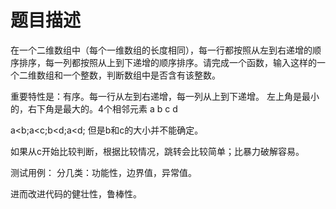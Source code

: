 # 题目描述

在一个二维数组中（每个一维数组的长度相同），每一行都按照从左到右递增的顺序排序，每一列都按照从上到下递增的顺序排序。请完成一个函数，输入这样的一个二维数组和一个整数，判断数组中是否含有该整数。


重要特性是：有序。每一行从左到右递增，每一列从上到下递增。
左上角是最小的，右下角是最大的。4个相邻元素
a b
c d

a<b;a<c;b<d;a<d; 但是b和c的大小并不能确定。

如果从c开始比较判断，根据比较情况，跳转会比较简单；比暴力破解容易。

测试用例：
分几类：功能性，边界值，异常值。

进而改进代码的健壮性，鲁棒性。
